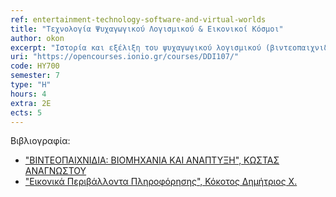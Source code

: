```yaml
---
ref: entertainment-technology-software-and-virtual-worlds
title: "Τεχνολογία Ψυχαγωγικού Λογισμικού & Εικονικοί Κόσμοι"
author: okon
excerpt: "Ιστορία και εξέλιξη του ψυχαγωγικού λογισμικού (βιντεοπαιχνιδιών). Η βιομηχανία ψυχαγωγικού λογισμικού σήμερα, τα είδη των παιχνιδιών, το προφίλ του χρήστη, διαθέσιμες πλατφόρμες παιχνιδιών, επιχειρηματικά μοντέλα και μάρκετινγκ. Internet και ψυχαγωγικό λογισμικό, διαδικτυακά παιχνίδια πολλών χρηστών (MMOGs), η οικονομία και παραοικονομία τους. Αρχές θεωρίας σχεδιασμού ψυχαγωγικού λογισμικού, οι φάσεις ανάπτυξης, η ομάδα ανάπτυξης και ειδικότητες. Προγραμματισμός ψυχαγωγικού λογισμικού, διαθέσιμα εργαλεία, διαφορές για κάθε πλατφόρμα. Σύγχρονες τεχνικές γραφικών και τεχνητή νοημοσύνη στα παιχνίδια. Μηχανές ψυχαγωγικού λογισμικού. Ανάπτυξη και διαχείριση ψηφιακού περιεχομένου. Εναλλακτικές εφαρμογές ψυχαγωγικού λογισμικού. Κοινωνικός αντίκτυπος, θέματα εθισμού και βίας στα βιντεοπαιχνίδια.Συστήματα εικονικών περιβαλλόντων (virtual environment systems), εικονικοί κόσμοι (virtual worlds), Περιβάλλοντα εµβύθισης (immersive environments), Περιβάλλοντα οθόνης (desktop environments), Περιβάλλοντα προβολής (projected environments), Ενισχυμένα περιβάλλοντα (augmented environments), κύβος Αυτονομίας – Αλληλεπίδρασης – Παρουσίας (Autonomy – Interaction – Presence, AIP cube), χώρος σκηνικού, εικονικοί ηθοποιοί."
uri: "https://opencourses.ionio.gr/courses/DDI107/"
code: ΗΥ700
semester: 7
type: "H"
hours: 4
extra: 2Ε
ects: 5
---
```



Βιβλιογραφία: 
  - ["ΒΙΝΤΕΟΠΑΙΧΝΙΔΙΑ: ΒΙΟΜΗΧΑΝΙΑ ΚΑΙ ΑΝΑΠΤΥΞΗ", ΚΩΣΤΑΣ ΑΝΑΓΝΩΣΤΟΥ](https://service.eudoxus.gr/search/#a/id:13626/0)
  - ["Εικονικά Περιβάλλοντα Πληροφόρησης", Κόκοτος Δημήτριος Χ.](https://service.eudoxus.gr/search/#a/id:22738/0)
